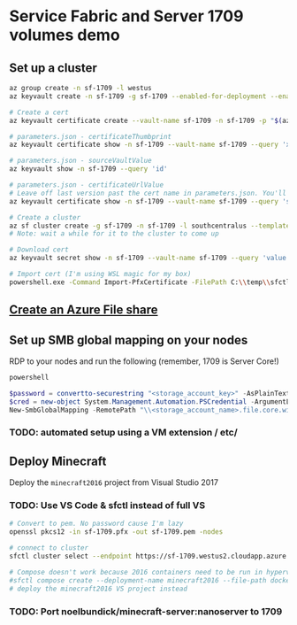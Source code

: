 # Service Fabric and Server 1709 volumes demo

## Set up a cluster
```bash
az group create -n sf-1709 -l westus
az keyvault create -n sf-1709 -g sf-1709 --enabled-for-deployment --enabled-for-template-deployment

# Create a cert
az keyvault certificate create --vault-name sf-1709 -n sf-1709 -p "$(az keyvault certificate get-default-policy -o json)"

# parameters.json - certificateThumbprint
az keyvault certificate show -n sf-1709 --vault-name sf-1709 --query 'x509ThumbprintHex'

# parameters.json - sourceVaultValue
az keyvault show -n sf-1709 --query 'id'

# parameters.json - certificateUrlValue
# Leave off last version past the cert name in parameters.json. You'll use it below though
az keyvault certificate show -n sf-1709 --vault-name sf-1709 --query 'sid'

# Create a cluster
az sf cluster create -g sf-1709 -n sf-1709 -l southcentralus --template-file sf-1709/template.json --parameter-file sf-1709/parameters.json --secret-identifier https://sf-1709.vault.azure.net/secrets/sf-1709/feef2786774d421a9e61d89688be23cf
# Note: wait a while for it to the cluster to come up

# Download cert
az keyvault secret show -n sf-1709 --vault-name sf-1709 --query 'value' -o tsv | base64 -d -w 0 > certs/sf-1709.pfx

# Import cert (I'm using WSL magic for my box)
powershell.exe -Command Import-PfxCertificate -FilePath C:\\temp\\sfctl\\certs\\sf-1709.pfx -CertStoreLocation Cert:\CurrentUser\\My -Exportable
```

## [Create an Azure File share](https://docs.microsoft.com/en-us/azure/storage/files/storage-how-to-create-file-share)

## Set up SMB global mapping on your nodes

RDP to your nodes and run the following (remember, 1709 is Server Core!)

```powershell
powershell

$password = convertto-securestring "<storage_account_key>" -AsPlainText -Force
$cred = new-object System.Management.Automation.PSCredential -ArgumentList "Azure\<storage_account_name>", $password
New-SmbGlobalMapping -RemotePath "\\<storage_account_name>.file.core.windows.net\<share_name>" -Credential $cred -LocalPath Z:
```

### TODO: automated setup using a VM extension / etc/

## Deploy Minecraft

Deploy the `minecraft2016` project from Visual Studio 2017

### TODO: Use VS Code & sfctl instead of full VS

```bash
# Convert to pem. No password cause I'm lazy
openssl pkcs12 -in sf-1709.pfx -out sf-1709.pem -nodes

# connect to cluster
sfctl cluster select --endpoint https://sf-1709.westus2.cloudapp.azure.com:19080/Explorer --pem certs/sf-1709.pem --no-verify

# Compose doesn't work because 2016 containers need to be run in hyperv isolation mode
#sfctl compose create --deployment-name minecraft2016 --file-path docker-compose.yml
# deploy the minecraft2016 VS project instead
```

### TODO: Port noelbundick/minecraft-server:nanoserver to 1709